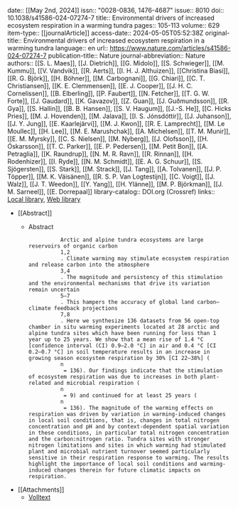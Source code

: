 date:: [[May 2nd, 2024]]
issn:: "0028-0836, 1476-4687"
issue:: 8010
doi:: 10.1038/s41586-024-07274-7
title:: Environmental drivers of increased ecosystem respiration in a warming tundra
pages:: 105-113
volume:: 629
item-type:: [[journalArticle]]
access-date:: 2024-05-05T05:52:38Z
original-title:: Environmental drivers of increased ecosystem respiration in a warming tundra
language:: en
url:: https://www.nature.com/articles/s41586-024-07274-7
publication-title:: Nature
journal-abbreviation:: Nature
authors:: [[S. L. Maes]], [[J. Dietrich]], [[G. Midolo]], [[S. Schwieger]], [[M. Kummu]], [[V. Vandvik]], [[R. Aerts]], [[I. H. J. Althuizen]], [[Christina Biasi]], [[R. G. Björk]], [[H. Böhner]], [[M. Carbognani]], [[G. Chiari]], [[C. T. Christiansen]], [[K. E. Clemmensen]], [[E. J. Cooper]], [[J. H. C. Cornelissen]], [[B. Elberling]], [[P. Faubert]], [[N. Fetcher]], [[T. G. W. Forte]], [[J. Gaudard]], [[K. Gavazov]], [[Z. Guan]], [[J. Guðmundsson]], [[R. Gya]], [[S. Hallin]], [[B. B. Hansen]], [[S. V. Haugum]], [[J.-S. He]], [[C. Hicks Pries]], [[M. J. Hovenden]], [[M. Jalava]], [[I. S. Jónsdóttir]], [[J. Juhanson]], [[J. Y. Jung]], [[E. Kaarlejärvi]], [[M. J. Kwon]], [[R. E. Lamprecht]], [[M. Le Moullec]], [[H. Lee]], [[M. E. Marushchak]], [[A. Michelsen]], [[T. M. Munir]], [[E. M. Myrsky]], [[C. S. Nielsen]], [[M. Nyberg]], [[J. Olofsson]], [[H. Óskarsson]], [[T. C. Parker]], [[E. P. Pedersen]], [[M. Petit Bon]], [[A. Petraglia]], [[K. Raundrup]], [[N. M. R. Ravn]], [[R. Rinnan]], [[H. Rodenhizer]], [[I. Ryde]], [[N. M. Schmidt]], [[E. A. G. Schuur]], [[S. Sjögersten]], [[S. Stark]], [[M. Strack]], [[J. Tang]], [[A. Tolvanen]], [[J. P. Töpper]], [[M. K. Väisänen]], [[R. S. P. Van Logtestijn]], [[C. Voigt]], [[J. Walz]], [[J. T. Weedon]], [[Y. Yang]], [[H. Ylänne]], [[M. P. Björkman]], [[J. M. Sarneel]], [[E. Dorrepaal]]
library-catalog:: DOI.org (Crossref)
links:: [Local library](zotero://select/library/items/ABBNU98Y), [Web library](https://www.zotero.org/users/46463/items/ABBNU98Y)

- [[Abstract]]
	- Abstract
	              
	                Arctic and alpine tundra ecosystems are large reservoirs of organic carbon
	                1,2
	                . Climate warming may stimulate ecosystem respiration and release carbon into the atmosphere
	                3,4
	                . The magnitude and persistency of this stimulation and the environmental mechanisms that drive its variation remain uncertain
	                5–7
	                . This hampers the accuracy of global land carbon–climate feedback projections
	                7,8
	                . Here we synthesize 136 datasets from 56 open-top chamber in situ warming experiments located at 28 arctic and alpine tundra sites which have been running for less than 1 year up to 25 years. We show that a mean rise of 1.4 °C [confidence interval (CI) 0.9–2.0 °C] in air and 0.4 °C [CI 0.2–0.7 °C] in soil temperature results in an increase in growing season ecosystem respiration by 30% [CI 22–38%] (
	                n
	                 = 136). Our findings indicate that the stimulation of ecosystem respiration was due to increases in both plant-related and microbial respiration (
	                n
	                 = 9) and continued for at least 25 years (
	                n
	                 = 136). The magnitude of the warming effects on respiration was driven by variation in warming-induced changes in local soil conditions, that is, changes in total nitrogen concentration and pH and by context-dependent spatial variation in these conditions, in particular total nitrogen concentration and the carbon:nitrogen ratio. Tundra sites with stronger nitrogen limitations and sites in which warming had stimulated plant and microbial nutrient turnover seemed particularly sensitive in their respiration response to warming. The results highlight the importance of local soil conditions and warming-induced changes therein for future climatic impacts on respiration.
- [[Attachments]]
	- [Volltext](https://www.nature.com/articles/s41586-024-07274-7.pdf)